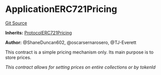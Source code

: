 # ApplicationERC721Pricing
[Git Source](https://github.com/thrackle-io/tron/blob/192018a749cd70c7df311296c3236b79e11af0f3/src/example/pricing/ApplicationERC721Pricing.sol)

**Inherits:**
[ProtocolERC721Pricing](/src/client/pricing/ProtocolERC721Pricing.sol/contract.ProtocolERC721Pricing.md)

**Author:**
@ShaneDuncan602, @oscarsernarosero, @TJ-Everett

This contract is a simple pricing mechanism only. Its main purpose is to store prices.

*This contract allows for setting prices on entire collections or by tokenId*


